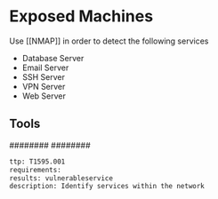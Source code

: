 # Exposed Machines 

Use [[NMAP]] in order to detect the following services

* Database Server
* Email Server
* SSH Server
* VPN Server
* Web Server

## Tools
########
########



```meta
ttp: T1595.001
requirements: 
results: vulnerableservice
description: Identify services within the network
```
